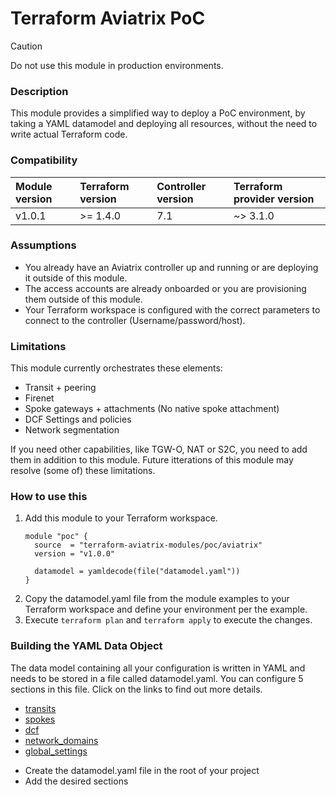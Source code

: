 # Terraform Aviatrix PoC

> [!CAUTION]
> Do not use this module in production environments.

### Description

This module provides a simplified way to deploy a PoC environment, by taking a YAML datamodel and deploying all resources, without the need to write actual Terraform code.

### Compatibility

| Module version | Terraform version | Controller version | Terraform provider version |
| :------------- | :---------------- | :----------------- | :------------------------- |
| v1.0.1         | >= 1.4.0          | 7.1                | ~> 3.1.0                   |

### Assumptions

- You already have an Aviatrix controller up and running or are deploying it outside of this module.
- The access accounts are already onboarded or you are provisioning them outside of this module.
- Your Terraform workspace is configured with the correct parameters to connect to the controller (Username/password/host).

### Limitations

This module currently orchestrates these elements:

* Transit + peering
* Firenet
* Spoke gateways + attachments (No native spoke attachment)
* DCF Settings and policies
* Network segmentation

If you need other capabilities, like TGW-O, NAT or S2C, you need to add them in addition to this module. Future itterations of this module may resolve (some of) these limitations.

### How to use this

1. Add this module to your Terraform workspace.
   ```hcl
   module "poc" {
     source  = "terraform-aviatrix-modules/poc/aviatrix"
     version = "v1.0.0"

     datamodel = yamldecode(file("datamodel.yaml"))
   }
   ```
2. Copy the datamodel.yaml file from the module examples to your Terraform workspace and define your environment per the example.
3. Execute `terraform plan` and `terraform apply` to execute the changes.

### Building the YAML Data Object

The data model containing all your configuration is written in YAML and needs to be stored in a file called datamodel.yaml. You can configure 5 sections in this file. Click on the links to find out more details.

- [transits](https://github.com/terraform-aviatrix-modules/terraform-aviatrix-poc/blob/main/docs/TRANSITS.md)
- [spokes](https://github.com/terraform-aviatrix-modules/terraform-aviatrix-poc/blob/main/docs/SPOKES.md)
- [dcf](https://github.com/terraform-aviatrix-modules/terraform-aviatrix-poc/blob/main/docs/DCF.md)
- [network_domains](https://github.com/terraform-aviatrix-modules/terraform-aviatrix-poc/blob/main/docs/NETWORK_DOMAINS.md)
- [global_settings](https://github.com/terraform-aviatrix-modules/terraform-aviatrix-poc/blob/main/docs/GLOBAL_SETTINGS.md)

* Create the datamodel.yaml file in the root of your project
* Add the desired sections